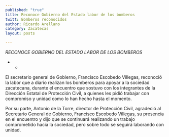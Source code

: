 ```yaml
---
published: "true"
title: Reconoce Gobierno del Estado labor de los bomberos
twitt: Bomberos reconocidos
author: Ricardo Arellano
category: Zacatecas
layout: posts

---
```


 *RECONOCE GOBIERNO DEL ESTADO LABOR DE LOS BOMBEROS*

* *

El secretario general de Gobierno, Francisco Escobedo
Villegas, reconoció la labor que a diario realizan los bomberos para apoyar
a la sociedad zacatecana, durante el encuentro que sostuvo con los
integrantes de la Dirección Estatal de Protección Civil, a quienes les
pidió trabajar con compromiso y unidad como lo han hecho hasta el momento.

Por su parte, Antonio de la Torre, director de Protección Civil, agradeció
al Secretario General de Gobierno, Francisco Escobedo Villegas, su
presencia en el encuentro y dijo que se continuará realizando un trabajo
comprometido hacia la sociedad, pero sobre todo se seguirá laborando con
unidad.
